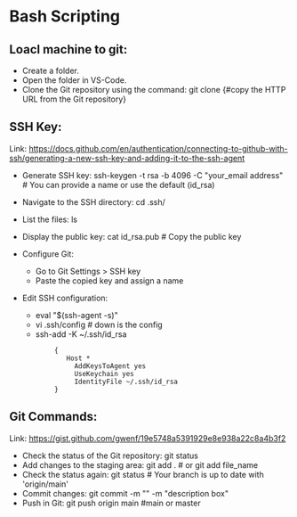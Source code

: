 # Bash Scripting

##  Loacl machine to git:

- Create a folder.
- Open the folder in VS-Code.
- Clone the Git repository using the command: git clone {#copy the HTTP URL from the Git repository}

##  SSH Key: 

Link: https://docs.github.com/en/authentication/connecting-to-github-with-ssh/generating-a-new-ssh-key-and-adding-it-to-the-ssh-agent


- Generate SSH key: ssh-keygen -t rsa -b 4096 -C "your_email address" # You can provide a name or use the default (id_rsa)
- Navigate to the SSH directory: cd .ssh/
- List the files: ls
- Display the public key: cat id_rsa.pub # Copy the public key
- Configure Git: 
     - Go to Git Settings > SSH key
     - Paste the copied key and assign a name
- Edit SSH configuration:
    - eval "$(ssh-agent -s)"
    - vi .ssh/config # down is the config
    - ssh-add -K ~/.ssh/id_rsa
 
     ```
             {
                Host *
                  AddKeysToAgent yes
                  UseKeychain yes
                  IdentityFile ~/.ssh/id_rsa
             }
    ```

       
##  Git Commands: 

Link: https://gist.github.com/gwenf/19e5748a5391929e8e938a22c8a4b3f2


- Check the status of the Git repository: git status
- Add changes to the staging area: git add . # or git add file_name
- Check the status again: git status # Your branch is up to date with 'origin/main'
- Commit changes: git commit -m "<adding message>" -m "description box"
- Push in Git: git push origin main #main or master
